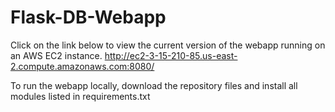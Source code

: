 # Flask-DB-Webapp

Click on the link below to view the current version of the webapp running on an AWS EC2 instance.
http://ec2-3-15-210-85.us-east-2.compute.amazonaws.com:8080/

To run the webapp locally, download the repository files and install all modules listed in requirements.txt
